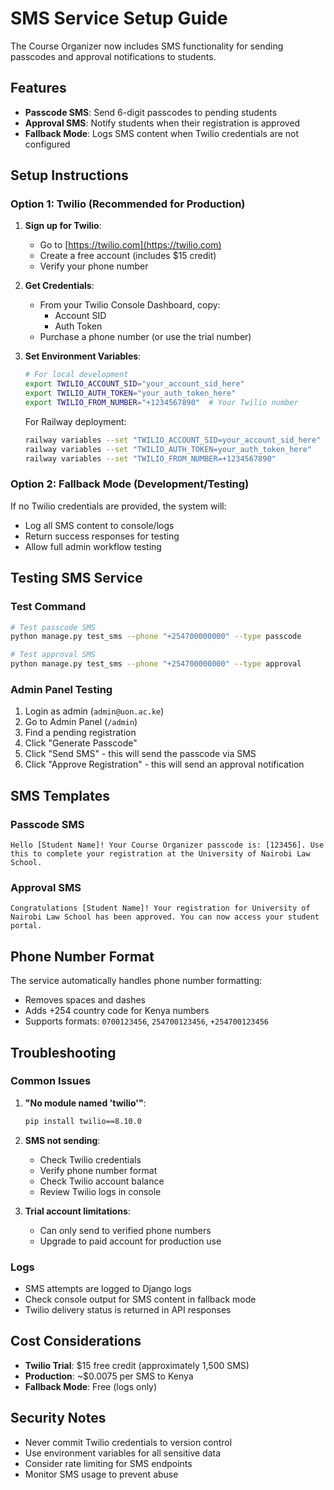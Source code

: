 # SMS Service Setup Guide

The Course Organizer now includes SMS functionality for sending passcodes and approval notifications to students.

## Features

- **Passcode SMS**: Send 6-digit passcodes to pending students
- **Approval SMS**: Notify students when their registration is approved
- **Fallback Mode**: Logs SMS content when Twilio credentials are not configured

## Setup Instructions

### Option 1: Twilio (Recommended for Production)

1. **Sign up for Twilio**:
   - Go to [https://twilio.com](https://twilio.com)
   - Create a free account (includes $15 credit)
   - Verify your phone number

2. **Get Credentials**:
   - From your Twilio Console Dashboard, copy:
     - Account SID
     - Auth Token
   - Purchase a phone number (or use the trial number)

3. **Set Environment Variables**:
   ```bash
   # For local development
   export TWILIO_ACCOUNT_SID="your_account_sid_here"
   export TWILIO_AUTH_TOKEN="your_auth_token_here"
   export TWILIO_FROM_NUMBER="+1234567890"  # Your Twilio number
   ```

   For Railway deployment:
   ```bash
   railway variables --set "TWILIO_ACCOUNT_SID=your_account_sid_here"
   railway variables --set "TWILIO_AUTH_TOKEN=your_auth_token_here"
   railway variables --set "TWILIO_FROM_NUMBER=+1234567890"
   ```

### Option 2: Fallback Mode (Development/Testing)

If no Twilio credentials are provided, the system will:
- Log all SMS content to console/logs
- Return success responses for testing
- Allow full admin workflow testing

## Testing SMS Service

### Test Command
```bash
# Test passcode SMS
python manage.py test_sms --phone "+254700000000" --type passcode

# Test approval SMS
python manage.py test_sms --phone "+254700000000" --type approval
```

### Admin Panel Testing
1. Login as admin (`admin@uon.ac.ke`)
2. Go to Admin Panel (`/admin`)
3. Find a pending registration
4. Click "Generate Passcode"
5. Click "Send SMS" - this will send the passcode via SMS
6. Click "Approve Registration" - this will send an approval notification

## SMS Templates

### Passcode SMS
```
Hello [Student Name]! Your Course Organizer passcode is: [123456]. Use this to complete your registration at the University of Nairobi Law School.
```

### Approval SMS
```
Congratulations [Student Name]! Your registration for University of Nairobi Law School has been approved. You can now access your student portal.
```

## Phone Number Format

The service automatically handles phone number formatting:
- Removes spaces and dashes
- Adds +254 country code for Kenya numbers
- Supports formats: `0700123456`, `254700123456`, `+254700123456`

## Troubleshooting

### Common Issues

1. **"No module named 'twilio'"**:
   ```bash
   pip install twilio==8.10.0
   ```

2. **SMS not sending**:
   - Check Twilio credentials
   - Verify phone number format
   - Check Twilio account balance
   - Review Twilio logs in console

3. **Trial account limitations**:
   - Can only send to verified phone numbers
   - Upgrade to paid account for production use

### Logs
- SMS attempts are logged to Django logs
- Check console output for SMS content in fallback mode
- Twilio delivery status is returned in API responses

## Cost Considerations

- **Twilio Trial**: $15 free credit (approximately 1,500 SMS)
- **Production**: ~$0.0075 per SMS to Kenya
- **Fallback Mode**: Free (logs only)

## Security Notes

- Never commit Twilio credentials to version control
- Use environment variables for all sensitive data
- Consider rate limiting for SMS endpoints
- Monitor SMS usage to prevent abuse
